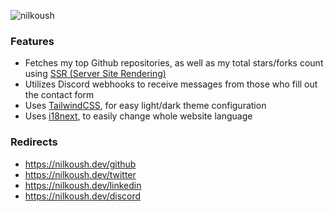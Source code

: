 ![nilkoush](https://user-images.githubusercontent.com/38843229/219408278-7e2b063d-56d7-461a-badb-5c0413e97867.jpg)

### Features
- Fetches my top Github repositories, as well as my total stars/forks count using [SSR (Server Site Rendering)](https://nextjs.org/docs/basic-features/data-fetching/get-server-side-props)
- Utilizes Discord webhooks to receive messages from those who fill out the contact form
- Uses [TailwindCSS](https://tailwindcss.com/), for easy light/dark theme configuration
- Uses [i18next](https://www.i18next.com/), to easily change whole website language

### Redirects
- https://nilkoush.dev/github
- https://nilkoush.dev/twitter
- https://nilkoush.dev/linkedin
- https://nilkoush.dev/discord
